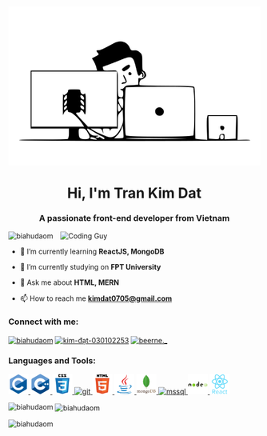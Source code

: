 <img align="center" alt="Coding Guy-1" width="2000" src="https://github.com/biahudaom/biahudaom/blob/main/coding.svg"/>

<h1 align="center">Hi, I'm Tran Kim Dat </h1>
<h3 align="center">A passionate front-end developer from Vietnam</h3>
<img align="right" alt="Coding Guy" width="400" src="https://cdn.dribbble.com/users/1162077/screenshots/4649464/media/76bd131b4aa3447eb9f9d0887972c066.gif"/>

<p align="left"> <img src="https://komarev.com/ghpvc/?username=biahudaom&label=Profile%20views&color=0e75b6&style=flat" alt="biahudaom" /> </p>

- 🌱 I’m currently learning **ReactJS, MongoDB**

- 🔭 I’m currently studying on **FPT University**

- 💬 Ask me about **HTML, MERN**

- 📫 How to reach me **kimdat0705@gmail.com**

<h3 align="left">Connect with me:</h3>
<p align="left">
<a href="https://fb.com/biahudaom" target="blank"><img align="center" src="https://raw.githubusercontent.com/rahuldkjain/github-profile-readme-generator/master/src/images/icons/Social/facebook.svg" alt="biahudaom" height="30" width="40" /></a>
<a href="https://linkedin.com/in/kim-đạt-030102253" target="blank"><img align="center" src="https://raw.githubusercontent.com/rahuldkjain/github-profile-readme-generator/master/src/images/icons/Social/linked-in-alt.svg" alt="kim-đạt-030102253" height="30" width="40" /></a>
<a href="https://instagram.com/beerne._" target="blank"><img align="center" src="https://raw.githubusercontent.com/rahuldkjain/github-profile-readme-generator/master/src/images/icons/Social/instagram.svg" alt="beerne._" height="30" width="40" /></a>
</p>

<h3 align="left">Languages and Tools:</h3>
<p align="left"> <a href="https://www.cprogramming.com/" target="_blank" rel="noreferrer"> <img src="https://raw.githubusercontent.com/devicons/devicon/master/icons/c/c-original.svg" alt="c" width="40" height="40"/> </a> <a href="https://www.w3schools.com/cpp/" target="_blank" rel="noreferrer"> <img src="https://raw.githubusercontent.com/devicons/devicon/master/icons/cplusplus/cplusplus-original.svg" alt="cplusplus" width="40" height="40"/> </a> <a href="https://www.w3schools.com/css/" target="_blank" rel="noreferrer"> <img src="https://raw.githubusercontent.com/devicons/devicon/master/icons/css3/css3-original-wordmark.svg" alt="css3" width="40" height="40"/> </a> <a href="https://git-scm.com/" target="_blank" rel="noreferrer"> <img src="https://www.vectorlogo.zone/logos/git-scm/git-scm-icon.svg" alt="git" width="40" height="40"/> </a> <a href="https://www.w3.org/html/" target="_blank" rel="noreferrer"> <img src="https://raw.githubusercontent.com/devicons/devicon/master/icons/html5/html5-original-wordmark.svg" alt="html5" width="40" height="40"/> </a> <a href="https://www.java.com" target="_blank" rel="noreferrer"> <img src="https://raw.githubusercontent.com/devicons/devicon/master/icons/java/java-original.svg" alt="java" width="40" height="40"/> </a> <a href="https://www.mongodb.com/" target="_blank" rel="noreferrer"> <img src="https://raw.githubusercontent.com/devicons/devicon/master/icons/mongodb/mongodb-original-wordmark.svg" alt="mongodb" width="40" height="40"/> </a> <a href="https://www.microsoft.com/en-us/sql-server" target="_blank" rel="noreferrer"> <img src="https://www.svgrepo.com/show/303229/microsoft-sql-server-logo.svg" alt="mssql" width="40" height="40"/> </a> <a href="https://nodejs.org" target="_blank" rel="noreferrer"> <img src="https://raw.githubusercontent.com/devicons/devicon/master/icons/nodejs/nodejs-original-wordmark.svg" alt="nodejs" width="40" height="40"/> </a> <a href="https://reactjs.org/" target="_blank" rel="noreferrer"> <img src="https://raw.githubusercontent.com/devicons/devicon/master/icons/react/react-original-wordmark.svg" alt="react" width="40" height="40"/> </a> </p>
<p><img align="left" src="https://github-readme-stats.vercel.app/api/top-langs?username=biahudaom&show_icons=true&locale=en&layout=compact" alt="biahudaom" /></p>

<p>&nbsp;<img align="center" src="https://github-readme-stats.vercel.app/api?username=biahudaom&show_icons=true&locale=en" alt="biahudaom" /></p>

<p><img align="center" src="https://github-readme-streak-stats.herokuapp.com/?user=biahudaom&" alt="biahudaom" /></p>
